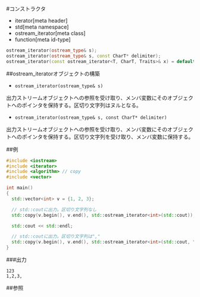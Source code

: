 #コンストラクタ
* iterator[meta header]
* std[meta namespace]
* ostream_iterator[meta class]
* function[meta id-type]

```cpp
ostream_iterator(ostream_type& s);
ostream_iterator(ostream_type& s, const CharT* delimiter);
ostream_iterator(const ostream_iterator<T, CharT, Traits>& x) = default;
```

##ostream_iteratorオブジェクトの構築
- `ostream_iterator(ostream_type& s)`

出力ストリームオブジェクトへの参照を受け取り、メンバ変数にそのオブジェクトへのポインタを保持する。区切り文字列はヌルとなる。

- `ostream_iterator(ostream_type& s, const CharT* delimiter)`

出力ストリームオブジェクトへの参照を受け取り、メンバ変数にそのオブジェクトへのポインタを保持する。区切り文字列を受け取り、メンバ変数に保持する。


##例
```cpp
#include <iostream>
#include <iterator>
#include <algorithm> // copy
#include <vector>

int main()
{
  std::vector<int> v = {1, 2, 3};

  // std::coutに出力。区切り文字列なし
  std::copy(v.begin(), v.end(), std::ostream_iterator<int>(std::cout));

  std::cout << std::endl;

  // std::coutに出力。区切り文字列は","
  std::copy(v.begin(), v.end(), std::ostream_iterator<int>(std::cout, ","));
}
```

###出力
```
123
1,2,3,
```

##参照



